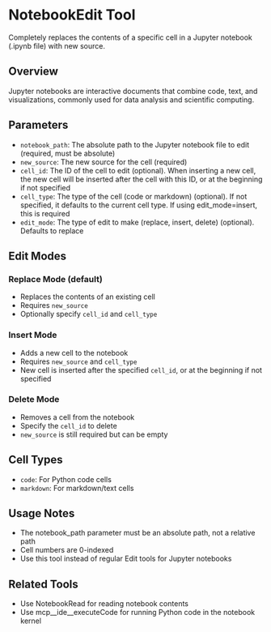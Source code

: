 # NotebookEdit Tool

Completely replaces the contents of a specific cell in a Jupyter notebook (.ipynb file) with new source.

## Overview

Jupyter notebooks are interactive documents that combine code, text, and visualizations, commonly used for data analysis and scientific computing.

## Parameters

- `notebook_path`: The absolute path to the Jupyter notebook file to edit (required, must be absolute)
- `new_source`: The new source for the cell (required)
- `cell_id`: The ID of the cell to edit (optional). When inserting a new cell, the new cell will be inserted after the cell with this ID, or at the beginning if not specified
- `cell_type`: The type of the cell (code or markdown) (optional). If not specified, it defaults to the current cell type. If using edit_mode=insert, this is required
- `edit_mode`: The type of edit to make (replace, insert, delete) (optional). Defaults to replace

## Edit Modes

### Replace Mode (default)
- Replaces the contents of an existing cell
- Requires `new_source`
- Optionally specify `cell_id` and `cell_type`

### Insert Mode
- Adds a new cell to the notebook
- Requires `new_source` and `cell_type`
- New cell is inserted after the specified `cell_id`, or at the beginning if not specified

### Delete Mode
- Removes a cell from the notebook
- Specify the `cell_id` to delete
- `new_source` is still required but can be empty

## Cell Types

- `code`: For Python code cells
- `markdown`: For markdown/text cells

## Usage Notes

- The notebook_path parameter must be an absolute path, not a relative path
- Cell numbers are 0-indexed
- Use this tool instead of regular Edit tools for Jupyter notebooks

## Related Tools

- Use NotebookRead for reading notebook contents
- Use mcp__ide__executeCode for running Python code in the notebook kernel